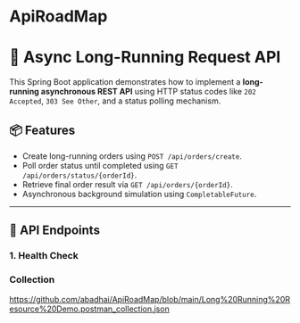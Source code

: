 # ApiRoadMap
# 🧵 Async Long-Running Request API

This Spring Boot application demonstrates how to implement a **long-running asynchronous REST API** using HTTP status codes like `202 Accepted`, `303 See Other`, and a status polling mechanism.

## 📦 Features

- Create long-running orders using `POST /api/orders/create`.
- Poll order status until completed using `GET /api/orders/status/{orderId}`.
- Retrieve final order result via `GET /api/orders/{orderId}`.
- Asynchronous background simulation using `CompletableFuture`.

---

## 🚀 API Endpoints

### 1. Health Check

### Collection
https://github.com/abadhai/ApiRoadMap/blob/main/Long%20Running%20Resource%20Demo.postman_collection.json


